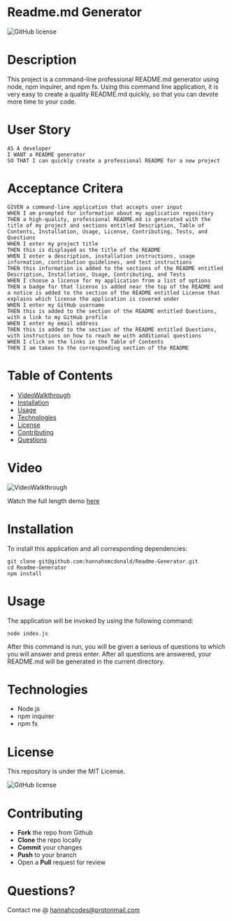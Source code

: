 # Readme.md Generator
![GitHub license](https://img.shields.io/badge/license-MIT-blue.svg)

# Description

This project is a command-line professional README.md generator using node, npm inquirer, and npm fs. Using this command line application, it is very easy to create a quality README.md quickly, so that you can devote more time to your code. 

# User Story
```
AS A developer
I WANT a README generator
SO THAT I can quickly create a professional README for a new project
```

# Acceptance Critera
```
GIVEN a command-line application that accepts user input
WHEN I am prompted for information about my application repository
THEN a high-quality, professional README.md is generated with the title of my project and sections entitled Description, Table of Contents, Installation, Usage, License, Contributing, Tests, and Questions
WHEN I enter my project title
THEN this is displayed as the title of the README
WHEN I enter a description, installation instructions, usage information, contribution guidelines, and test instructions
THEN this information is added to the sections of the README entitled Description, Installation, Usage, Contributing, and Tests
WHEN I choose a license for my application from a list of options
THEN a badge for that license is added near the top of the README and a notice is added to the section of the README entitled License that explains which license the application is covered under
WHEN I enter my GitHub username
THEN this is added to the section of the README entitled Questions, with a link to my GitHub profile
WHEN I enter my email address
THEN this is added to the section of the README entitled Questions, with instructions on how to reach me with additional questions
WHEN I click on the links in the Table of Contents
THEN I am taken to the corresponding section of the README
```

# Table of Contents
* [VideoWalkthrough](#Video)
* [Installation](#Installation)
* [Usage](#Usage)
* [Technologies](#Technologies)
* [License](#License)
* [Contributing](#Contributing)
* [Questions](#Questions?)

# Video

![VideoWalkthrough](./Video.gif)

Watch the full length demo [here](https://drive.google.com/file/d/1V_0xTupUa2l-hZDh4OQZnol27__xyHi8/view?usp=sharing)

# Installation

To install this application and all corresponding dependencies:
```
git clone git@github.com:hannahnmcdonald/Readme-Generator.git
cd Readme-Generator
npm install     
```

# Usage
The application will be invoked by using the following command:
```
node index.js
```
After this command is run, you will be given a serious of questions to which you will answer and press enter. After all questions are answered, your README.md will be generated in the current directory.

# Technologies

* Node.js
* npm inquirer
* npm fs

# License

This repository is under the MIT License.


![GitHub license](https://img.shields.io/badge/license-MIT-blue.svg)

# Contributing

* **Fork** the repo from Github
* **Clone** the repo locally
* **Commit** your changes
* **Push** to your branch
* Open a **Pull** request for review

# Questions?

Contact me @ hannahcodes@protonmail.com


